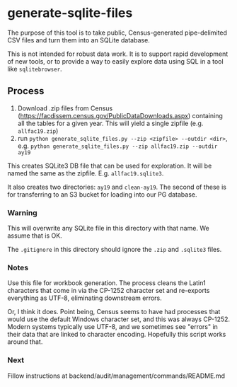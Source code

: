 # generate-sqlite-files

The purpose of this tool is to take public, Census-generated pipe-delimited CSV files and turn them into an SQLite database.

This is not intended for robust data work. It is to support rapid development of new tools, or to provide a way to easily explore data using SQL in a tool like `sqlitebrowser`.

## Process

1. Download .zip files from Census (<https://facdissem.census.gov/PublicDataDownloads.aspx>) containing all the tables for a given year. This will yield a single zipfile (e.g. `allfac19.zip`)
2. run `python generate_sqlite_files.py --zip <zipfile> --outdir <dir>`, e.g. `python generate_sqlite_files.py --zip allfac19.zip --outdir ay19`

This creates SQLite3 DB file that can be used for exploration. It will be named the same as the zipfile. E.g. `allfac19.sqlite3`.

It also creates two directories: `ay19` and `clean-ay19`. The second of these is for transferring to an S3 bucket for loading into our PG database.

### Warning

This will overwrite any SQLite file in this directory with that name. We assume that is OK.

The `.gitignore` in this directory should ignore the `.zip` and `.sqlite3` files.

### Notes

Use this file for workbook generation. The process cleans the Latin1 characters that come in via the CP-1252 character set and re-exports everything as UTF-8, eliminating downstream errors.

Or, I think it does. Point being, Census seems to have had processes that would use the default Windows character set, and this was always CP-1252. Modern systems typically use UTF-8, and we sometimes see "errors" in their data that are linked to character encoding. Hopefully this script works around that.

### Next

Fillow instructions at backend/audit/management/commands/README.md
